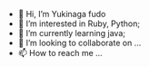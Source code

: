 - 👋 Hi, I’m Yukinaga fudo
- 👀 I’m interested in Ruby, Python;
- 🌱 I’m currently learning java;
- 💞️ I’m looking to collaborate on ...
- 📫 How to reach me ...

<!---
YukinagaFd/YukinagaFd is a ✨ special ✨ repository because its `README.md` (this file) appears on your GitHub profile.
You can click the Preview link to take a look at your changes.
--->
